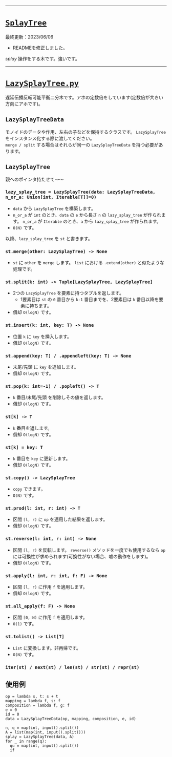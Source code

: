 _____

# [`SplayTree`](https://github.com/titanium-22/Library_py/tree/main/DataStructures/BBST/SplayTree)

最終更新：2023/06/06
- READMEを修正しました。

$splay$ 操作をする木です。強いです。  

_____

# [`LazySplayTree.py`](https://github.com/titanium-22/Library_py/blob/main/DataStructures/BBST/SplayTree/LazySplayTree.py)

遅延伝播反転可能平衡二分木です。アホの定数倍をしています(定数倍が大きい方向にアホです)。

## `LazySplayTreeData`
モノイドのデータや作用、左右の子などを保持するクラスです。 `LazySplayTree` をインスタンス化する際に渡してください。  
`merge / split` する場合はそれらが同一の `LazySplayTreeData` を持つ必要があります。

## `LazySplayTree`

親へのポインタ持たせて～～

### `lazy_splay_tree = LazySplayTree(data: LazySplayTreeData, n_or_a: Union[int, Iterable[T]]=0)`
- `data` から `LazySplayTree` を構築します。
- `n_or_a` が `int` のとき、`data` の `e` から長さ `n` の `lazy_splay_tree` が作られます。
`n_or_a` が `Iterable` のとき、`a` から `lazy_splay_tree` が作られます。
-  `O(N)` です。

以降、`lazy_splay_tree` を `st` と書きます。

### `st.merge(other: LazySplayTree) -> None`
- `st` に `other` を `merge` します。 `list` における `.extend(other)` と似たような処理です。

### `st.split(k: int) -> Tuple[LazySplayTree, LazySplayTree]`
- 2つの `LazySplayTree` を要素に持つタプルを返します。
  - 1要素目は `st` の `0` 番目から `k-1` 番目までを、2要素目は `k` 番目以降を要素に持ちます。
- 償却 `O(logN)` です。

### `st.insert(k: int, key: T) -> None`
- 位置 `k` に `key` を挿入します。
- 償却 `O(logN)` です。

### `st.append(key: T) / .appendleft(key: T) -> None`
- 末尾/先頭 に `key` を追加します。
- 償却 `O(logN)` です。

### `st.pop(k: int=-1) / .popleft() -> T`
- `k` 番目/末尾/先頭 を削除しその値を返します。
- 償却 `O(logN)` です。

### `st[k] -> T`
- `k` 番目を返します。
- 償却 `O(logN)` です。

### `st[k] = key: T`
- `k` 番目を `key` に更新します。
- 償却 `O(logN)` です。

### `st.copy() -> LazySplayTree`
- `copy` できます。
- `O(N)` です。

### `st.prod(l: int, r: int) -> T`
- 区間 `[l, r)` に `op` を適用した結果を返します。
- 償却 `O(logN)` です。

### `st.reverse(l: int, r: int) -> None`
- 区間 `[l, r)` を反転します。 `reverse()` メソッドを一度でも使用するなら `op` には可換性が求められます(可換性がない場合、嘘の動作をします)。
- 償却 `O(logN)` です。

### `st.apply(l: int, r: int, f: F) -> None`
- 区間 `[l, r)` に作用 `f` を適用します。
- 償却 `O(logN)` です。

### `st.all_apply(f: F) -> None`
- 区間 `[0, N)` に作用 `f` を適用します。
- `O(1)` です。

### `st.tolist() -> List[T]`
- `List` に変換します。非再帰です。
- `O(N)` です。

### `iter(st) / next(st) / len(st) / str(st) / repr(st)`


## 使用例
```
op = lambda s, t: s + t
mapping = lambda f, s: f
composition = lambda f, g: f
e = 0
id = 0
data = LazySplayTreeData(op, mapping, composition, e, id)

n, q = map(int, input().split())
A = list(map(int, input().split()))
splay = LazySplayTree(data, A)
for _ in range(q):
  qu = map(int, input().split())
  if

```
